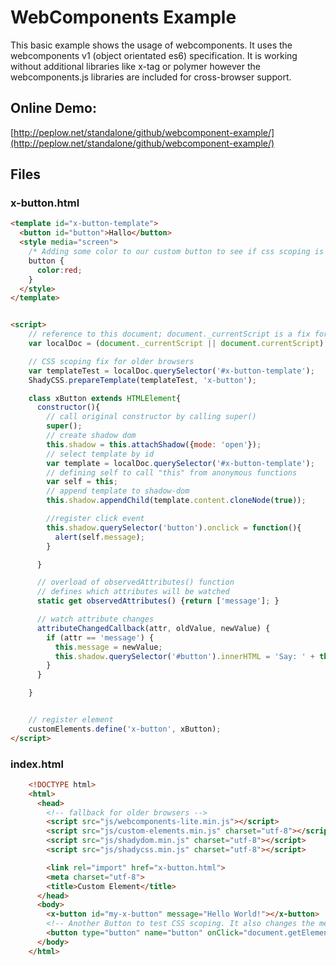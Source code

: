 # WebComponents Example
This basic example shows the usage of webcomponents. It uses the webcomponents v1 (object orientated es6) specification. It is working without additional libraries like x-tag or polymer however the webcomponents.js libraries are included for cross-browser support.

## Online Demo:
[http://peplow.net/standalone/github/webcomponent-example/](http://peplow.net/standalone/github/webcomponent-example/)


## Files

### x-button.html

``` html
<template id="x-button-template">
  <button id="button">Hallo</button>
  <style media="screen">
    /* Adding some color to our custom button to see if css scoping is working*/
    button {
      color:red;
    }
  </style>
</template>


<script>
    // reference to this document; document._currentScript is a fix for older browsers
    var localDoc = (document._currentScript || document.currentScript).ownerDocument;

    // CSS scoping fix for older browsers
    var templateTest = localDoc.querySelector('#x-button-template');
    ShadyCSS.prepareTemplate(templateTest, 'x-button');

    class xButton extends HTMLElement{
      constructor(){
        // call original constructor by calling super()
        super();
        // create shadow dom
        this.shadow = this.attachShadow({mode: 'open'});
        // select template by id
        var template = localDoc.querySelector('#x-button-template');
        // defining self to call "this" from anonymous functions
        var self = this;
        // append template to shadow-dom
        this.shadow.appendChild(template.content.cloneNode(true));

        //register click event
        this.shadow.querySelector('button').onclick = function(){
          alert(self.message);
        }

      }

      // overload of observedAttributes() function
      // defines which attributes will be watched
      static get observedAttributes() {return ['message']; }

      // watch attribute changes
      attributeChangedCallback(attr, oldValue, newValue) {
        if (attr == 'message') {
          this.message = newValue;
          this.shadow.querySelector('#button').innerHTML = 'Say: ' + this.message;
        }
      }

    }


    // register element
    customElements.define('x-button', xButton);
</script>
```

### index.html
``` html
    <!DOCTYPE html>
    <html>
      <head>
        <!-- fallback for older browsers -->
        <script src="js/webcomponents-lite.min.js"></script>
        <script src="js/custom-elements.min.js" charset="utf-8"></script>
        <script src="js/shadydom.min.js" charset="utf-8"></script>
        <script src="js/shadycss.min.js" charset="utf-8"></script>

        <link rel="import" href="x-button.html">
        <meta charset="utf-8">
        <title>Custom Element</title>
      </head>
      <body>
        <x-button id="my-x-button" message="Hello World!"></x-button>
        <!-- Another Button to test CSS scoping. It also changes the message value -->
        <button type="button" name="button" onClick="document.getElementById('my-x-button').setAttribute('message',Math.random())" >Real Button</button>
      </body>
    </html>
```
